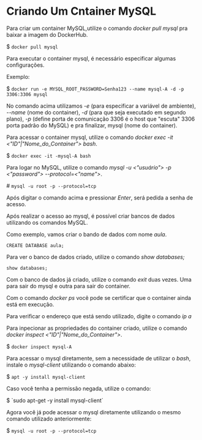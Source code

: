 # Criando Um Cntainer MySQL

Para criar um container MySQL,utilize o comando *docker pull mysql* pra baixar a imagem do DockerHub.

$ `docker pull mysql`

Para executar o container mysql, é necessário especificar algumas configurações.

Exemplo:

$ `docker run -e MYSQL_ROOT_PASSWORD=Senha123 --name mysql-A -d -p 3306:3306 mysql`

No comando acima utilizamos *-e* (para especificar a variável de ambiente), *--name* (nome do container), *-d* (para que seja executado em segundo plano), *-p* (define porta de comunicação 3306 é o host que "escuta" 3306 porta padrão do MySQL) e pra finalizar, mysql (nome do container).

Para acessar o container mysql, utilize o comando *docker exec -it <"ID"|"Nome_do_Container"> bash*.

$ `docker exec -it -mysql-A bash`

Para logar no MySQL, utilize o comando *mysql -u <"usuário"> -p <"password"> --protocol=<"name">*.

\# `mysql -u root -p --protocol=tcp`

Após digitar o comando acima e pressionar *Enter*, será pedida a senha de acesso.

Após realizar o acesso ao mysql, é possível criar bancos de dados utilizando os comandos MySQL.

Como exemplo, vamos criar o bando de dados com nome *aula*.

`CREATE DATABASE aula;`

Para ver o banco de dados criado, utilize o comando *show databases;*

`show databases;`

Com o banco de dados já criado, utilize o comando *exit* duas vezes. Uma para sair do mysql e outra para sair do container.

Com o comando *docker ps* você pode se certificar que o container ainda está em execução.

Para verificar o endereço que está sendo utilizado, digite o comando *ip a*

Para inpecionar as propriedades do container criado, utilize o comando *docker inspect <"ID"|"Nome_do_Container">*.

$ `docker inspect mysql-A`

Para acessar o mysql diretamente, sem a necessidade de utilizar o *bash*, instale o *mysql-client* utilizando o comando abaixo:

$ `apt -y install mysql-client`

Caso você tenha a permissão negada, utilize o comando:

$ `sudo apt-get -y install mysql-client´

Agora você já pode acessar o mysql diretamente utilizando o mesmo comando utilizado anteriormente:

$ `mysql -u root -p --protocol=tcp`
